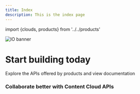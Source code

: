 ```yaml
---
title: Index
description: This is the index page
---
```


import {clouds, products} from '../../products'

<Hero slots="image, heading, text" variant="fullwidth" background="rgb(51, 51, 51)" />

![IO banner](../project_firefly/images/io-banner.png)

# Start building today

Explore the APIs offered by products and view documentation



<ProductCardGrid clouds={clouds} products={products} interaction={true} />



<TitleBlock slots="heading, text" theme="light" />

### Collaborate better with Content Cloud APIs




<ProductCardGrid products={products} clouds={clouds} filterByIds={[2,3,4,40]} />
